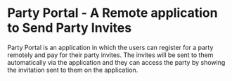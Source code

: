 # Party Portal - A Remote application to Send Party Invites

Party Portal is an application in which the users can register for a party remotely and pay for their party invites.
The invites will be sent to them automatically via the application and they can access the party by showing the invitation sent to them on the application.



 



